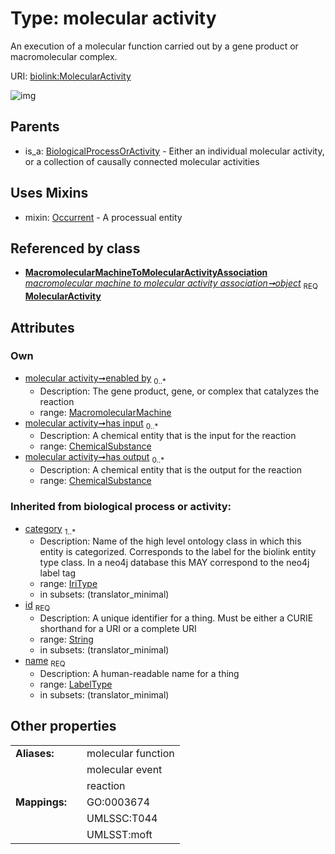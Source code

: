 
# Type: molecular activity


An execution of a molecular function carried out by a gene product or macromolecular complex.

URI: [biolink:MolecularActivity](https://w3id.org/biolink/vocab/MolecularActivity)


![img](http://yuml.me/diagram/nofunky;dir:TB/class/[Occurrent],[MacromolecularMachine]<enabled%20by%200..*-%20[MolecularActivity&#124;id(i):string;name(i):label_type;category(i):iri_type%20%2B],[ChemicalSubstance]<has%20output%200..*-%20[MolecularActivity],[ChemicalSubstance]<has%20input%200..*-%20[MolecularActivity],[MacromolecularMachineToMolecularActivityAssociation]-%20object%201..1>[MolecularActivity],[MolecularActivity]uses%20-.->[Occurrent],[BiologicalProcessOrActivity]^-[MolecularActivity],[MacromolecularMachineToMolecularActivityAssociation],[MacromolecularMachine],[ChemicalSubstance],[BiologicalProcessOrActivity])

## Parents

 *  is_a: [BiologicalProcessOrActivity](BiologicalProcessOrActivity.md) - Either an individual molecular activity, or a collection of causally connected molecular activities

## Uses Mixins

 *  mixin: [Occurrent](Occurrent.md) - A processual entity

## Referenced by class

 *  **[MacromolecularMachineToMolecularActivityAssociation](MacromolecularMachineToMolecularActivityAssociation.md)** *[macromolecular machine to molecular activity association➞object](macromolecular_machine_to_molecular_activity_association_object.md)*  <sub>REQ</sub>  **[MolecularActivity](MolecularActivity.md)**

## Attributes


### Own

 * [molecular activity➞enabled by](molecular_activity_enabled_by.md)  <sub>0..*</sub>
    * Description: The gene product, gene, or complex that catalyzes the reaction
    * range: [MacromolecularMachine](MacromolecularMachine.md)
 * [molecular activity➞has input](molecular_activity_has_input.md)  <sub>0..*</sub>
    * Description: A chemical entity that is the input for the reaction
    * range: [ChemicalSubstance](ChemicalSubstance.md)
 * [molecular activity➞has output](molecular_activity_has_output.md)  <sub>0..*</sub>
    * Description: A chemical entity that is the output for the reaction
    * range: [ChemicalSubstance](ChemicalSubstance.md)

### Inherited from biological process or activity:

 * [category](category.md)  <sub>1..*</sub>
    * Description: Name of the high level ontology class in which this entity is categorized. Corresponds to the label for the biolink entity type class. In a neo4j database this MAY correspond to the neo4j label tag
    * range: [IriType](types/IriType.md)
    * in subsets: (translator_minimal)
 * [id](id.md)  <sub>REQ</sub>
    * Description: A unique identifier for a thing. Must be either a CURIE shorthand for a URI or a complete URI
    * range: [String](types/String.md)
    * in subsets: (translator_minimal)
 * [name](name.md)  <sub>REQ</sub>
    * Description: A human-readable name for a thing
    * range: [LabelType](types/LabelType.md)
    * in subsets: (translator_minimal)

## Other properties

|  |  |  |
| --- | --- | --- |
| **Aliases:** | | molecular function |
|  | | molecular event |
|  | | reaction |
| **Mappings:** | | GO:0003674 |
|  | | UMLSSC:T044 |
|  | | UMLSST:moft |

